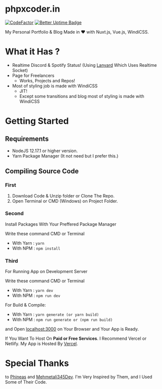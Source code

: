 # phpxcoder.in


[![CodeFactor](https://www.codefactor.io/repository/github/phpxcoder/php/badge)](https://www.codefactor.io/repository/github/phpxcoder/php)
[![Better Uptime Badge](https://betteruptime.com/status-badges/v1/monitor/gceh.svg)](https://status.codevizag.com)

My Personal Portfolio & Blog Made in ♥ with Nuxt.js, Vue.js, WindiCSS.


# What it Has ?

- Realtime Discord & Spotify Status! (Using [Lanyard](https://github.com/Phineas/lanyard) Which Uses Realtime Socket)
- Page for Freelancers
    - Works, Projects and Repos!
- Most of styling job is made with WindiCSS
    - JIT!
    - Except some transitions and blog most of styling is made with WindiCSS

# Getting Started

## Requirements

- NodeJS 12.17.1 or higher version.
- Yarn Package Manager (It not need but I prefer this.)

## Compiling Source Code

### First
 1. Download Code & Unzip folder or Clone The Repo.
 2. Open Terminal or CMD (Windows) on Project Folder.  
### Second
Install Packages With Your Preffered Package Manager

Write these command CMD or Terminal
 - With Yarn : ```yarn```
 - With NPM : ```npm install```

### Third
For Running App on Development Server

Write these command CMD or Terminal

 - With Yarn : ```yarn dev```
 - With NPM : ```npm run dev```

For Build & Compile:

 - With Yarn : ```yarn generate (or yarn build)```
 - With NPM : ```npm run generate or (npm run build)```

and Open [localhost:3000](http://localhost:3000) on Your Browser and Your App is Ready.

If You Want To Host On **Paid or Free Services**. I Recommend Vercel or Netlify. My App is Hosted By [Vercel](https://vercel.com).

# Special Thanks
to [Phineas](https://github.com/Phineas) and [Mehmetali345Dev](https://github.com/Mehmetali345Dev). I'm Very Inspired by Them, and I Used Some of Their Code.
